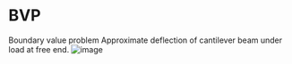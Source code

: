 # BVP
Boundary value problem
Approximate deflection of cantilever beam under load at free end.
![image](https://user-images.githubusercontent.com/51938243/186903728-7cf7b7a2-1e7b-450b-8320-027779ddd804.png)
